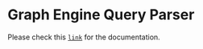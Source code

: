 # Graph Engine Query Parser #

Please check this [`link`](https://bitbucket.org/syd12/contunuousgpm) for the documentation.